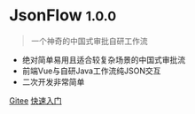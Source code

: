 # JsonFlow <small>1.0.0</small>

> 一个神奇的中国式审批自研工作流

- 绝对简单易用且适合较复杂场景的中国式审批流
- 前端Vue与自研Java工作流纯JSON交互
- 二次开发非常简单

[Gitee](https://gitee.com/jackrolling/json-flow)
[快速入门](/flow/flow.md#docsify)

<!-- 背景色 -->

[//]: # (![color]&#40;#f0f0f0&#41;)
